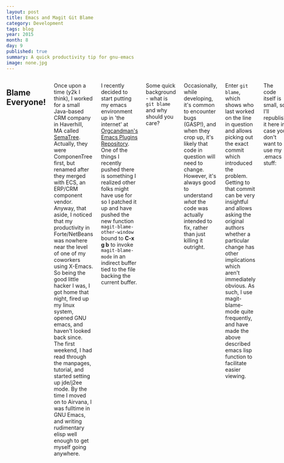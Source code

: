 ```yaml
---
layout: post
title: Emacs and Magit Git Blame
category: Development
tags: blog 
year: 2015
month: 8
day: 9
published: true
summary: A quick productivity tip for gnu-emacs
image: none.jpg
---
```


<div class="row">
   <div class="span9 columns">
   <h2>Blame Everyone!</h2>
   <p>Once upon a time (y2k I think), I worked for a small Java-based CRM company in Haverhill, MA called <a href="http://www.sematree.com">SemaTree</a>. Actually, they were ComponenTree first, but renamed after they merged with ECS, an ERP/CRM component vendor. Anyway, that aside, I noticed that my productivity in Forte/NetBeans was nowhere near the level of one of my coworkers using X-Emacs. So being the good little hacker I was, I got home that night, fired up my linux system, opened GNU emacs, and haven't looked back since. The first weekend, I had read through the manpages, tutorial, and started setting up jde/j2ee mode. By the time I moved on to Airvana, I was fulltime in GNU Emacs, and writing rudimentary elisp well enough to get myself going anywhere.</p>
   <p>I recently decided to start putting my emacs environment up in 'the internet' at <a href="http://github.com/orgcandman/emacs-plugins">Orgcandman's Emacs Plugins Repository</a>. One of the things I recently pushed there is something I realized other folks might have use for so I patched it up and have pushed the new function <code>magit-blame-other-window</code> bound to <b>C-x g b</b> to invoke <code>magit-blame-mode</code> in an indirect buffer tied to the file backing the current buffer.</p>
   <p>Some quick background - what is <code>git blame</code> and why should you care?</p>
   <p>Occasionally, while developing, it's common to encounter bugs (GASP!), and when they crop up, it's likely that code in question will need to change. However, it's always good to understand <i>what</i> the code was actually intended to fix, rather than just killing it outright.</p>
   <p>Enter <code>git blame</code>, which shows who last worked on the line in question and allows picking out the exact commit which introduced the problem. Getting to that commit can be very insightful and allows asking the original authors whether a particular change has other implications which aren't immediately obvious. As such, I use magit-blame-mode quite frequently, and have made the above described emacs lisp function to facilitate easier viewing.</p>
   <p>The code itself is small, so I'll republish it here in case you don't want to use my .emacs stuff:</p>
   <pre class="prettyprint lang-scm">
;; Magit-blame in other window of current buffer
(defun magit-blame-other-window ()
  "Opens a new window from the current buffer filename and runs magit-blame on 
   it"
  (interactive)

  (setq buffer-name (generate-new-buffer-name "*Magit Blame Mode*"))
  (setq previous-buffer-file-name (buffer-file-name))
  (pop-to-buffer (make-indirect-buffer (current-buffer) buffer-name))
  (setq buffer-file-name previous-buffer-file-name)
  (magit-blame-mode 1)
  (goto-char (point-min)))

(global-set-key (kbd "C-x g b") 'magit-blame-other-window)
   </pre>
   <p>I'll be the first to admit, there's probably a better way of doing this, but it gets the job done. I'm also not sure if there's any side effect with the bug described at <a href="https://github.com/magit/magit/issues/1731">Issue #1731</a> for the <a href="https://github.com/magit/magit">Magit</a> project.</p>
   </div>
</div>
